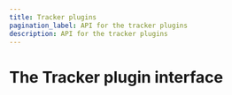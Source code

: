 ```yaml
---
title: Tracker plugins
pagination_label: API for the tracker plugins
description: API for the tracker plugins
---
```


# The Tracker plugin interface
